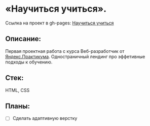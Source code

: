# «Научиться учиться».
Ссылка на проект в gh-pages: [Научиться учиться](https://chashchinavera.github.io/how-to-learn)

## Описание:
Первая проектная работа с курса Веб-разработчик от [Яндекс.Практикума](https://practicum.yandex.ru/).
Одностраничный лендинг про эффетивные подходы к обучению.

## Стек:
HTML, CSS

## Планы:
- [ ] Сделать адаптивную верстку
